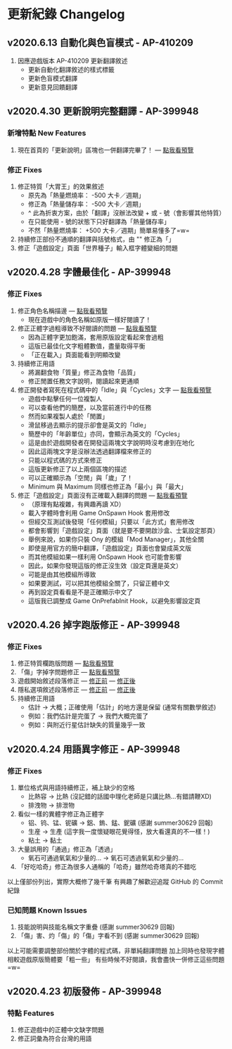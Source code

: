 # 更新紀錄 Changelog

## v2020.6.13 自動化與色盲模式 - **AP-410209**

1. 因應遊戲版本 AP-410209 更新翻譯敘述
    - 更新自動化翻譯敘述的樣式標籤
    - 更新色盲模式翻譯
    - 更新意見回饋翻譯

## v2020.4.30 更新說明完整翻譯 - **AP-399948**

### 新增特點 New Features

1. 現在首頁的「更新說明」區塊也一併翻譯完畢了！ — [點我看預覽](https://truth.bahamut.com.tw/s01/202004/94dcb34f499054f43a5dc83c3ef64350.JPG)

### 修正 Fixes

1. 修正特質「大胃王」的效果敘述
    - 原先為「熱量燃燒率： -500 大卡／週期」
    - 修正為「熱量儲存率： -500 大卡／週期」
    - ^ 此為折衷方案，由於「翻譯」沒辦法改變 + 或 - 號（會影響其他特質）
    - 在只能使用 - 號的狀態下只好翻譯為「熱量儲存率」
    - 不然「熱量燃燒率： +500 大卡／週期」簡單易懂多了=w=
2. 持續修正部份不通順的翻譯與括號格式，由 "" 修正為「」
3. 修正「遊戲設定」頁面「世界種子」輸入框字體變細的問題

## v2020.4.28 字體最佳化 - **AP-399948**

### 修正 Fixes

1. 修正角色名稱描邊 — [點我看預覽](https://truth.bahamut.com.tw/s01/202004/626bc2b2f672f2b45a9b46f2dafbfb04.JPG)
    - 現在遊戲中的角色名稱如原版一樣好閱讀了！
2. 修正正體字過粗導致不好閱讀的問題 — [點我看預覽](https://truth.bahamut.com.tw/s01/202004/e606d92a55b074a1afe83d9c1934b5df.JPG)
    - 因為正體字更加飽滿，套用原版設定看起來會過粗
    - 這版已最佳化文字粗體數值，盡量取得平衡
    - 「正在載入」頁面能看到明顯改變
3. 持續修正用語
    - 將漏翻食物「質量」修正為食物「品質」
    - 修正閒置任務文字說明，閱讀起來更通順
4. 修正開發者寫死在程式碼中的「Idle」與「Cycles」文字 — [點我看預覽](https://truth.bahamut.com.tw/s01/202004/70b8e579670cf13fa63e442dedd3fdbf.JPG)
    - 遊戲中點擊任何一位複製人
    - 可以查看他們的簡歷，以及當前進行中的任務
    - 然而如果複製人處於「閒置」
    - 滑鼠移過去顯示的提示卻會是英文的「Idle」
    - 簡歷中的「年齡單位」亦同，會顯示為英文的「Cycles」
    - 這是由於遊戲開發者在開發這兩塊文字說明時沒考慮到在地化
    - 因此這兩塊文字是沒辦法透過翻譯檔來修正的
    - 只能以程式碼的方式來修正
    - 這版更新修正了以上兩個區塊的描述
    - 可以正確顯示為「空閒」與「歲」了！
    - Minimum 與 Maximum 同樣也修正為「最小」與「最大」
5. 修正「遊戲設定」頁面沒有正確載入翻譯的問題 — [點我看預覽](https://truth.bahamut.com.tw/s01/202004/6a8c3e45619e804af327670f35e8702f.JPG)
    - （原理有點複雜，有興趣再讀 XD）
    - 載入字體時會利用 Game OnSpawn Hook 套用修改
    - 但經交互測試後發現「任何模組」只要以「此方式」套用修改
    - 都會影響到「遊戲設定」頁面（就是要不要開啟沙盒、士氣設定那頁）
    - 舉例來說，如果你只裝 Ony 的模組「Mod Manager」，其他全關
    - 即使是用官方的簡中翻譯，「遊戲設定」頁面也會變成英文版
    - 而其他模組如果一樣利用 OnSpawn Hook 也可能會影響
    - 因此，如果你發現這版的修正沒生效（設定頁還是英文）
    - 可能是由其他模組所導致
    - 如果要測試，可以把其他模組全關了，只留正體中文
    - 再到設定頁看看是不是正確顯示中文了
    - 這版我已調整成 Game OnPrefabInit Hook，以避免影響設定頁

## v2020.4.26 掉字跑版修正 - **AP-399948**

### 修正 Fixes

1. 修正特質欄跑版問題 — [點我看預覽](https://truth.bahamut.com.tw/s01/202004/0b28aadc45040ca5289d74783a013608.JPG)
2. 「傷」字掉字問題修正 — [點我看預覽](https://truth.bahamut.com.tw/s01/202004/82eb5a9f2af771fa92549892803d1674.JPG)
3. 遊戲開始敘述段落修正 — [修正前](https://truth.bahamut.com.tw/s01/202004/47403172764a2ab55f1850a978642bbb.JPG) — [修正後](https://truth.bahamut.com.tw/s01/202004/64c64cdffce92727c2743f79c38f46ca.JPG)
4. 隱私選項敘述段落修正 — [修正前](https://truth.bahamut.com.tw/s01/202004/989d4fad4bb2fbe15ac091a1e817022f.JPG) — [修正後](https://truth.bahamut.com.tw/s01/202004/74e84caf13704c9f6b293602595f098e.JPG)
5. 持續修正用語
    - 估計 → 大概；正確使用「估計」的地方還是保留 (通常有關數學敘述)
    - 例如：我們估計是完蛋了 → 我們大概完蛋了
    - 例如：與附近行星估計缺失的質量幾乎一致

## v2020.4.24 用語異字修正 - **AP-399948**

### 修正 Fixes

1. 單位格式與用語持續修正，補上缺少的空格
    - 比熱容 → 比熱 (沒記錯的話國中理化老師是只講比熱...有錯請鞭XD)
    - 排洩物 → 排泄物
2. 看似一樣的異體字修正為正體字
    - 铝、钨、锰、铌礦 → 鋁、鎢、錳、鈮礦 (感謝 summer30629 回報)
    - 生産 → 生產 (這字我一度懷疑眼花覺得怪，放大看還真的不一樣！)
    - 粘土 → 黏土
3. 大量誤用的「通過」修正為「透過」
    - 氧石可通過氧氣和少量的... → 氧石可透過氧氣和少量的...
4. 「好吃哈奇」修正為很多人通稱的「哈奇」雖然哈奇塔真的不錯吃

以上僅部份列出，實際大概修了幾千筆
有興趣了解歡迎追蹤 GitHub 的 Commit 紀錄

### 已知問題 Known Issues

1. 技能說明與技能名稱文字重疊 (感謝 summer30629 回報)
2. 「傷」害、灼「傷」的「傷」字看不到 (感謝 summer30629 回報)

以上可能需要調整部份關於字體的程式碼，非單純翻譯問題
加上同時也發現字體相較遊戲原版簡體要「粗一些」
有些時候不好閱讀，我會盡快一併修正這些問題=w=


## v2020.4.23 初版發佈 - **AP-399948**

### 特點 Features

1. 修正遊戲中的正體中文缺字問題
2. 修正詞彙為符合台灣的用語
